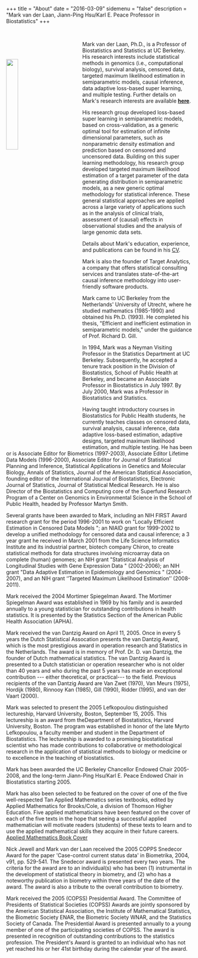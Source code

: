 +++
title = "About"
date = "2016-03-09"
sidemenu = "false"
description = "Mark van der Laan, Jiann-Ping Hsu/Karl E. Peace Professor in Biostatistics"
+++

<img style="float: left;margin:5rem 5rem 5rem 0" src="../about-files/mark_profile.jpeg" width="25%" height="25%">
<br>

Mark van der Laan, Ph.D., is a Professor of Biostatistics and Statistics at UC
Berkeley. His research interests include statistical methods in genomics (i.e.,
computational biology), survival analysis, censored data, targeted maximum
likelihood estimation in semiparametric models, causal inference, data adaptive
loss-based super learning, and multiple testing. Further details on Mark's
research interests are available [__here__](../vdl-research).

His research group developed loss-based super learning in semiparametric models, based on cross-validation, as a generic optimal tool for estimation of infinite dimensional parameters, such as nonparametric density estimation and prediction based on censored and uncensored data. Building on this super learning methodology, his research group developed targeted maximum likelihood estimation of a target parameter of the data generating distribution in semiparametric models, as a new generic optimal methodology for statistical inference. These general statistical approaches are applied across a large variety of applications such as in the analysis of clinical trials, assessment of (causal) effects in observational studies and the analysis of large genomic data sets.

Details about Mark's education, experience, and publications can be found in his [CV](../about-files/vanderlaan-cv-20161112.pdf).

Mark is also the founder of Target Analytics, a company that offers statistical consulting services and translates state-of-the-art causal inference methodology into user-friendly software products.

Mark came to UC Berkeley from the Netherlands' University of Utrecht, where he studied mathematics (1985-1990) and obtained his Ph.D. (1993). He completed his thesis, "Efficient and inefficient estimation in semiparametric models," under the guidance of Prof. Richard D. Gill.

In 1994, Mark was a Neyman Visiting Professor in the Statistics Department at UC Berkeley. Subsequently, he accepted a tenure track position in the Division of Biostatistics, School of Public Health at Berkeley, and became an Associate Professor in Biostatistics in July 1997. By July 2000, Mark was a Professor in Biostatistics and Statistics.

Having taught introductory courses in Biostatistics for Public Health students, he currently teaches classes on censored data, survival analysis, causal inference, data adaptive loss-based estimation, adaptive designs, targeted maximum likelihood estimation, and multiple testing. He has been or is Associate Editor for Biometrics (1997-2003), Associate Editor Lifetime Data Models (1996-2000), Associate Editor for Journal of Statistical Planning and Inference, Statistical Applications in Genetics and Molecular Biology, Annals of Statistics, Journal of the American Statistical Association, founding editor of the International Journal of Biostatistics, Electronic Journal of Statistics, Journal of Statistical Medical Research. He is also Director of the Biostatistics and Computing core of the Superfund Research Program of a Center on Genomics in Environmental Science in the School of Public Health, headed by Professor Martyn Smith.

Several grants have been awarded to Mark, including an NIH FIRST Award research grant for the period 1996-2001 to work on "Locally Efficient Estimation in Censored Data Models "; an NIAID grant for 1999-2002 to develop a unified methodology for censored data and causal inference; a 3 year grant he received in March 2001 from the Life Science Informatics Institute and its industrial partner, biotech company Chiron, to create statistical methods for data structures involving microarray data on
complete (human) genomes; an NIH grant "Statistical Analysis of Longitudinal Studies with Gene Expression Data " (2002-2006); an NIH grant "Data Adaptive Estimation in Epidemiology and Genomics " (2004-2007), and an NIH grant ‘’Targeted Maximum Likelihood Estimation’’ (2008-2011).

Mark received the 2004 Mortimer Spiegelman Award. The Mortimer Spiegelman Award was established in 1969 by his family and is awarded annually to a young statistician for outstanding contributions in health statistics. It is presented by the Statistics Section of the American Public Health Association (APHA).

Mark received the van Dantzig Award on April 11, 2005. Once in every 5 years the Dutch Statistical Assocation presents the van Dantzig Award, which is the most prestigious award in operation research and Statistics in the Netherlands. The award is in memory of Prof. Dr. D. van Dantzig, the founder of Dutch mathematical statistics. The van Dantzig Award is presented to a Dutch statistician or operation researcher who is not older than 40 years and who during the past 5 years has made an exceptional contribution --- either theoretical, or practical--- to the field. Previous recipients of the van Dantzig Award are Van Zwet (1970), Van Meurs (1975), Hordijk (1980), Rinnooy Kan (1985), Gill (1990), Ridder (1995), and van der Vaart (2000).

Mark was selected to present the 2005 Lefkopoulou distinguished lectureship, Harvard University, Boston, September 15, 2005. This lectureship is an award from theDepartment of Biostatistics, Harvard University, Boston. The program was established in honor of the late Myrto Lefkopoulou, a faculty member and student in the Department of Biostatistics. The lectureship is awarded to a promising biostatistical scientist who has made contributions to collaborative or methodological
research in the application of statistical methods to biology or medicine or to excellence in the teaching of biostatistics.

Mark has been awarded the UC Berkeley Chancellor Endowed Chair 2005-2008, and the long-term Jiann-Ping Hsu/Karl E. Peace Endowed Chair in Biostatistics starting 2005.

Mark has also been selected to be featured on the cover of one of the five well-respected Tan Applied Mathematics series textbooks, edited by Applied Mathematics for Brooks/Cole, a division of Thomson Higher Education. Five applied mathematicians have been featured on the cover of each of the five texts in the hope that seeing a successful applied mathematician will motivate readers (students) of these texts to learn and to use the applied mathematical skills they acquire in their future careers. [Applied Mathematics Book Cover](../about-files/AppliedMathSEcover.jpg)

Nick Jewell and Mark van der Laan received the 2005 COPPS Snedecor Award for the paper 'Case-control current status data' in Biometrika, 2004, v91, pp. 529-541. The Snedecor award is presented every two years. The criteria for the award are to an individual(s) who has been (1) instrumental in the development of statistical theory in biometry, and (2) who has a noteworthy publication in biometry within three years of the date of the award. The award is also a tribute to the overall contribution to biometry.

Mark received the 2005 (COPSS) Presidential Award. The Committee of Presidents of Statistical Societies (COPSS) Awards are jointly sponsored by the American Statistical Association, the Institute of Mathematical Statistics, the Biometric Society ENAR, the Biometric Society WNAR, and the Statistics Society of Canada. The Presidential Award is presented annually to a young member of one of the participating societies of COPSS. The award is presented in recognition of outstanding contributions to the statistics profession. The President's Award is granted to an individual who has not yet reached his or her 41st birthday during the calendar year of the award.
